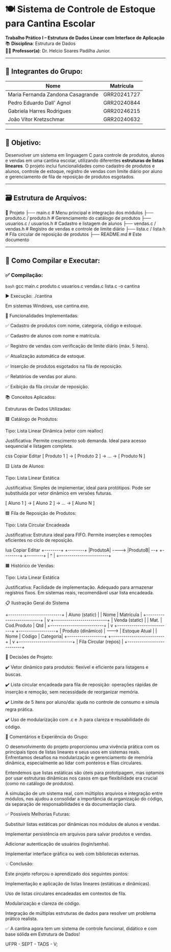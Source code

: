 # 🍽️ Sistema de Controle de Estoque para Cantina Escolar

**Trabalho Prático I – Estrutura de Dados Linear com Interface de Aplicação**  
📚 **Disciplina**: Estrutura de Dados  
👨‍🏫 **Professor(a)**: Dr. Helcio Soares Padilha Junior. 

---

## 👥 Integrantes do Grupo:

| Nome                                 | Matrícula    |
|--------------------------------------|--------------|
| Maria Fernanda Zandona Casagrande   | GRR20241727  |
| Pedro Eduardo Dall' Agnol           | GRR20240844  |
| Gabriela Harres Rodrigues           | GRR20246215  |
| João Vítor Kretzschmar              | GRR20240632  |

---

## 📌 Objetivo:

Desenvolver um sistema em linguagem C para controle de produtos, alunos e vendas em uma cantina escolar, utilizando diferentes **estruturas de listas lineares**. O projeto inclui funcionalidades como cadastro de produtos e alunos, controle de estoque, registro de vendas com limite diário por aluno e gerenciamento de fila de reposição de produtos esgotados.

---

## 🗃️ Estrutura de Arquivos:

📁 Projeto
├── main.c # Menu principal e integração dos módulos
├── produto.c / produto.h # Gerenciamento do catálogo de produtos
├── usuarios.c / usuarios.h # Cadastro e listagem de alunos
├── vendas.c / vendas.h # Registro de vendas e controle de limite diário
├── lista.c / lista.h # Fila circular de reposição de produtos
├── README.md # Este documento

---

## 🧪 Como Compilar e Executar:

### ✅ Compilação:

```bash```
gcc main.c produto.c usuarios.c vendas.c lista.c -o cantina

▶️ Execução:
./cantina

Em sistemas Windows, use cantina.exe.


  🧭 Funcionalidades Implementadas:

✅ Cadastro de produtos com nome, categoria, código e estoque.

✅ Cadastro de alunos com nome e matrícula.

✅ Registro de vendas com verificação de limite diário (máx. 5 itens).

✅ Atualização automática de estoque.

✅ Inserção de produtos esgotados na fila de reposição.

✅ Relatórios de vendas por aluno.

✅ Exibição da fila circular de reposição.

  📚 Conceitos Aplicados:

Estruturas de Dados Utilizadas:

🟩 Catálogo de Produtos:

Tipo: Lista Linear Dinâmica (vetor com realloc)

Justificativa: Permite crescimento sob demanda. Ideal para acesso sequencial e listagem completa.

css
Copiar
Editar
[ Produto 1 ] -> [ Produto 2 ] -> ... -> [ Produto N ]

🟨 Lista de Alunos:

Tipo: Lista Linear Estática

Justificativa: Simples de implementar, ideal para protótipos. Pode ser substituída por vetor dinâmico em versões futuras.

[ Aluno 1 ] -> [ Aluno 2 ] -> ... -> [ Aluno N ]

🟦 Fila de Reposição de Produtos:

Tipo: Lista Circular Encadeada

Justificativa: Estrutura ideal para FIFO. Permite inserções e remoções eficientes no ciclo de reposição.

lua
Copiar
Editar
    +--------+       +--------+
    |ProdutoA| ----> |ProdutoB| --+
    +--------+       +--------+  |
        ^                        |
        +------------------------+
        
🟧 Histórico de Vendas:

Tipo: Lista Linear Estática

Justificativa: Facilidade de implementação. Adequado para armazenar registros fixos. Em sistemas reais, recomendável usar lista encadeada.

📋 Ilustração Geral do Sistema

+--------------------------+
|       Aluno (static)     |
| Nome | Matrícula         |
+--------------------------+
            |
            v
+--------------------------+
|     Venda (static)       |
| Mat. | Cod.Produto | Qtd |
+--------------------------+
            |
            v
+--------------------------+      +------------------+
|    Produto (dinâmico)    | ---> |  Estoque Atual   |
| Nome | Código | Categoria|      +------------------+
+--------------------------+
            |
            v
+--------------------------+
|   Fila Circular (repos)  |
+--------------------------+

🧠 Decisões de Projeto:

✔️ Vetor dinâmico para produtos: flexível e eficiente para listagens e buscas.

✔️ Lista circular encadeada para fila de reposição: operações rápidas de inserção e remoção, sem necessidade de reorganizar memória.

✔️ Limite de 5 itens por aluno/dia: ajuda no controle de consumo e simula regra prática.

✔️ Uso de modularização com .c e .h para clareza e reusabilidade do código.

💬 Comentários e Experiência do Grupo:

O desenvolvimento do projeto proporcionou uma vivência prática com os principais tipos de listas lineares e seus usos em sistemas reais. Enfrentamos desafios na modularização e gerenciamento de memória dinâmica, especialmente ao lidar com ponteiros e filas circulares.

Entendemos que listas estáticas são úteis para prototipagem, mas optamos por usar estruturas dinâmicas nos casos em que flexibilidade era crucial (como no catálogo de produtos).

A simulação de um sistema real, com múltiplos arquivos e integração entre módulos, nos ajudou a consolidar a importância da organização do código, da separação de responsabilidades e da documentação clara.

✅ Possíveis Melhorias Futuras:

Substituir listas estáticas por dinâmicas nos módulos de alunos e vendas.

Implementar persistência em arquivos para salvar produtos e vendas.

Adicionar autenticação de usuários (login/senha).

Implementar interface gráfica ou web com bibliotecas externas.

💡 Conclusão:

Este projeto reforçou o aprendizado dos seguintes pontos:

Implementação e aplicação de listas lineares (estáticas e dinâmicas).

Uso de listas circulares encadeadas em contextos de fila.

Modularização e clareza de código.

Integração de múltiplas estruturas de dados para resolver um problema prático realista.

✅ A cantina agora tem um sistema de controle funcional, didático e com base sólida em Estrutura de Dados!

UFPR - SEPT - TADS - V;
